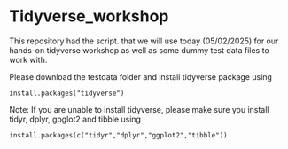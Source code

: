 # Tidyverse_workshop

This repository had the script. that we will use today (05/02/2025) for our hands-on tidyverse workshop as well as some dummy test data files to work with. 

Please download the testdata folder and install tidyverse package using 

```
install.packages("tidyverse")
```

Note: If you are unable to install tidyverse, please make sure you install tidyr, dplyr, gpglot2 and tibble using 
```
install.packages(c("tidyr","dplyr","ggplot2","tibble"))
```
